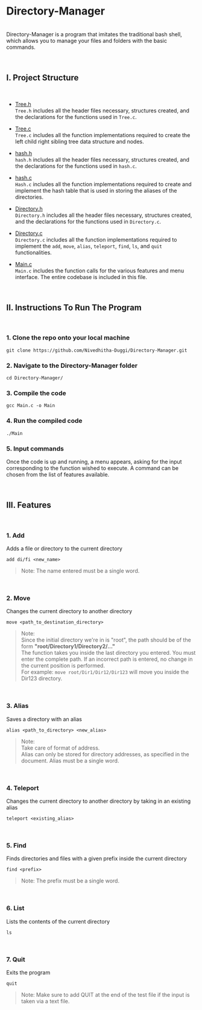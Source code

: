 # Directory-Manager

<br>
Directory-Manager is a program that imitates the traditional bash shell, which allows you to manage your files and folders with the basic commands.

&nbsp;

## I. Project Structure

<br>

* [Tree.h](https://github.com/Nivedhitha-Duggi/Directory-Manager/blob/master/Tree.h) <br>
`Tree.h` includes all the header files necessary, structures created,
 and the declarations for the functions used in `Tree.c`.

* [Tree.c](https://github.com/Nivedhitha-Duggi/Directory-Manager/blob/master/Tree.c) <br>
`Tree.c` includes all the function implementations required to 
 create the left child right sibling tree data structure and nodes.

* [hash.h](https://github.com/Nivedhitha-Duggi/Directory-Manager/blob/master/hash.h) <br>
`hash.h` includes all the header files necessary, structures created,
 and the declarations for the functions used in `hash.c`.

* [hash.c](https://github.com/Nivedhitha-Duggi/Directory-Manager/blob/master/hash.c) <br>
`Hash.c` includes all the function implementations required to 
 create and implement the hash table that is used in storing the 
 aliases of the directories.

* [Directory.h](https://github.com/Nivedhitha-Duggi/Directory-Manager/blob/master/Directory.h) <br>
`Directory.h` includes all the header files necessary, structures created,
 and the declarations for the functions used in `Directory.c`.

* [Directory.c](https://github.com/Nivedhitha-Duggi/Directory-Manager/blob/master/Directory.c) <br>
`Directory.c` includes all the function implementations required to 
 implement the `add`, `move`, `alias`, `teleport`, `find`, `ls`, and `quit` functionalities.

* [Main.c](https://github.com/Nivedhitha-Duggi/Directory-Manager/blob/master/Main.c) <br>
`Main.c` includes the function calls for the various features and menu
 interface. The entire codebase is included in this file.

&nbsp;
## II. Instructions To Run The Program

<br>

### 1. Clone the repo onto your local machine
```
git clone https://github.com/Nivedhitha-Duggi/Directory-Manager.git
```
### 2. Navigate to the Directory-Manager folder
```
cd Directory-Manager/
```
### 3. Compile the code
```
gcc Main.c -o Main
```
### 4. Run the compiled code
```
./Main
```

### 5. Input commands
Once the code is up and running, a menu appears, asking for the input corresponding to the function wished to execute. A command can be chosen from the list of features available.

&nbsp;
## III. Features
<br>

### 1.  Add
Adds a file or directory to the current directory
```
add di/fi <new_name>
```
>  Note: The name entered must be a single word.  

<br>

### 2.  Move
Changes the current directory to another directory
```
move <path_to_destination_directory>
```

>  Note:\
Since the initial directory we're in is "root", the path should be of the form **"root/Directory1/Directory2/..."**<br>
The function takes you inside the last directory you entered. You must enter the complete path. If an incorrect path is entered, no change in the current position is performed.<br>
For example: `move root/Dir1/Dir12/Dir123`
will move you inside the Dir123 directory.

<br>

### 3.  Alias
Saves a directory with an alias
```
alias <path_to_directory> <new_alias>
```
> Note:\
 Take care of format of address.\
Alias can only be stored for directory addresses, as specified in the document. Alias must be a single word. 

<br>

### 4.  Teleport
Changes the current directory to another directory by taking in an existing alias
```
teleport <existing_alias>
```
<br>

### 5.  Find
Finds directories and files with a given prefix inside the current directory

```
find <prefix>
```
> Note: The prefix must be a single word.

<br>

### 6.  List
Lists the contents of the current directory

```
ls
```
<br>

### 7.  Quit
Exits the program

```
quit
```
> Note: Make sure to add QUIT at the end of the test file if the input is taken via a text file.

&nbsp;

